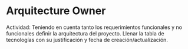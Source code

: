 # Arquitecture Owner

Actividad: Teniendo en cuenta tanto los requerimientos funcionales y no funcionales definir la arquitectura del proyecto. Llenar la tabla de tecnologías con su justificación y fecha de creación/actualización.